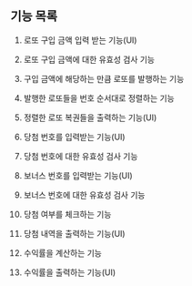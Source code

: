 ## 기능 목록

1. 로또 구입 금액 입력 받는 기능(UI)


2. 로또 구입 금액에 대한 유효성 검사 기능


3. 구입 금액에 해당하는 만큼 로또를 발행하는 기능


4. 발행한 로또들을 번호 순서대로 정렬하는 기능


5. 정렬한 로또 복권들을 출력하는 기능(UI)


6. 당첨 번호를 입력받는 기능(UI)


7. 당첨 번호에 대한 유효성 검사 기능


8. 보너스 번호를 입력받는 기능(UI)


9. 보너스 번호에 대한 유효성 검사 기능


10. 당첨 여부를 체크하는 기능


11. 당첨 내역을 출력하는 기능(UI)


12. 수익률을 계산하는 기능


13. 수익률을 출력하는 기능(UI)
